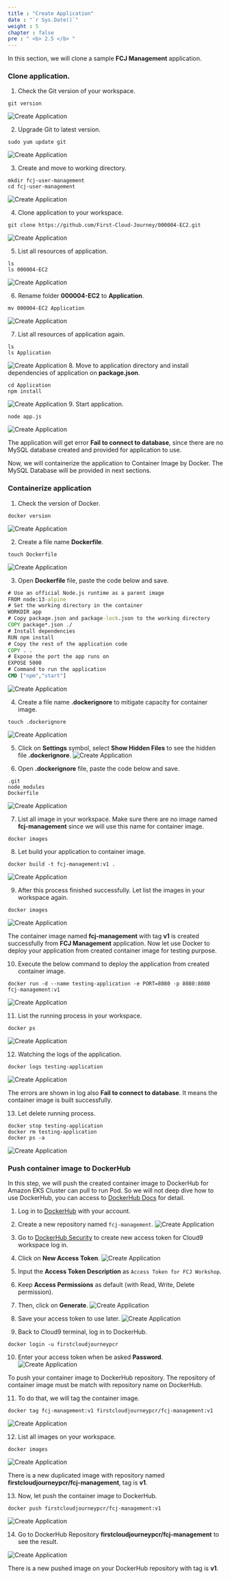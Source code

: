 ```yaml
---
title : "Create Application"
date : "`r Sys.Date()`"
weight : 5
chapter : false
pre : " <b> 2.5 </b> "
---
```


In this section, we will clone a sample **FCJ Management**  application.

### Clone application.
1. Check the Git version of your workspace.
```
git version
```
![Create Application](../../images/2.prerequisites/2.5.createapp/2.5.1.createapp.png?pc=60pt)

2. Upgrade Git to latest version.
```
sudo yum update git
```
![Create Application](../../images/2.prerequisites/2.5.createapp/2.5.2.createapp.png?pc=60pt)

3. Create and move to working directory.
```
mkdir fcj-user-management
cd fcj-user-management
```
![Create Application](../../images/2.prerequisites/2.5.createapp/2.5.3.createapp.png?pc=60pt)

4. Clone application to your workspace.
```
git clone https://github.com/First-Cloud-Journey/000004-EC2.git
```
![Create Application](../../images/2.prerequisites/2.5.createapp/2.5.4.createapp.png?pc=60pt)

5. List all resources of application.
```
ls
ls 000004-EC2
```
![Create Application](../../images/2.prerequisites/2.5.createapp/2.5.5.createapp.png?pc=60pt)

6. Rename folder **000004-EC2** to **Application**.
```
mv 000004-EC2 Application
```
![Create Application](../../images/2.prerequisites/2.5.createapp/2.5.6.createapp.png?pc=60pt)

7. List all resources of application again.
```
ls
ls Application
```
![Create Application](../../images/2.prerequisites/2.5.createapp/2.5.7.createapp.png?pc=60pt)
8. Move to application directory and install dependencies of application on **package.json**.
```
cd Application
npm install
```
![Create Application](../../images/2.prerequisites/2.5.createapp/2.5.8.createapp.png?pc=60pt)
9. Start application.
```
node app.js
```
![Create Application](../../images/2.prerequisites/2.5.createapp/2.5.9.createapp.png?pc=60pt)

The application will get error **Fail to connect to database**, since there are no MySQL database created and provided for application to use.

Now, we will containerize the application to Container Image by Docker. The MySQL Database will be provided in next sections.

### Containerize application
1. Check the version of Docker.
```
docker version
```
![Create Application](../../images/2.prerequisites/2.5.createapp/2.5.10.createapp.png?pc=60pt)

2. Create a file name **Dockerfile**.
```
touch Dockerfile
```
![Create Application](../../images/2.prerequisites/2.5.createapp/2.5.11.createapp.png?pc=60pt)

3. Open **Dockerfile** file, paste the code below and save.
```cmd
# Use an official Node.js runtime as a parent image
FROM node:13-alpine
# Set the working directory in the container
WORKDIR app
# Copy package.json and package-lock.json to the working directory
COPY package*.json ./
# Install dependencies
RUN npm install
# Copy the rest of the application code
COPY . .
# Expose the port the app runs on
EXPOSE 5000
# Command to run the application
CMD ["npm","start"]
```
![Create Application](../../images/2.prerequisites/2.5.createapp/2.5.12.createapp.png?pc=60pt)

4. Create a file name **.dockerignore** to mitigate capacity for container image.
```
touch .dockerignore
```
![Create Application](../../images/2.prerequisites/2.5.createapp/2.5.13.createapp.png?pc=60pt)

5. Click on **Settings** symbol, select **Show Hidden Files** to see the hidden file **.dockerignore**.
![Create Application](../../images/2.prerequisites/2.5.createapp/2.5.14.createapp.png?pc=60pt)

6. Open **.dockerignore** file, paste the code below and save.
```
.git
node_modules
Dockerfile
```
![Create Application](../../images/2.prerequisites/2.5.createapp/2.5.15.createapp.png?pc=60pt)

7. List all image in your workspace. Make sure there are no image named **fcj-management** since we will use this name for container image.
```
docker images
```

8. Let build your application to container image.
```
docker build -t fcj-management:v1 .
```
![Create Application](../../images/2.prerequisites/2.5.createapp/2.5.16.createapp.png?pc=60pt)

9. After this process finished successfully. Let list the images in your workspace again.
```
docker images
```
![Create Application](../../images/2.prerequisites/2.5.createapp/2.5.17.createapp.png?pc=60pt)

The container image named **fcj-management** with tag **v1** is created successfully from **FCJ Management**  application. Now let use Docker to deploy your application from created container image for testing purpose.

10. Execute the below command to deploy the application from created container image.
```
docker run -d --name testing-application -e PORT=8080 -p 8080:8080 fcj-management:v1
```
![Create Application](../../images/2.prerequisites/2.5.createapp/2.5.18.createapp.png?pc=60pt)

11. List the running process in your workspace.
```
docker ps
```
![Create Application](../../images/2.prerequisites/2.5.createapp/2.5.20.createapp.png?pc=60pt)

12. Watching the logs of the application.
```
docker logs testing-application
```
![Create Application](../../images/2.prerequisites/2.5.createapp/2.5.21.createapp.png?pc=60pt)

The errors are shown in log also **Fail to connect to database**. It means the container image is built successfully.

13. Let delete running process.
```
docker stop testing-application
docker rm testing-application
docker ps -a
```
![Create Application](../../images/2.prerequisites/2.5.createapp/2.5.22.createapp.png?pc=60pt)


### Push container image to DockerHub
In this step, we will push the created container image to DockerHub for Amazon EKS Cluster can pull to run Pod. So we will not deep dive how to use DockerHub, you can access to [DockerHub Docs](https://docs.docker.com/) for detail.
1. Log in to [DockerHub](https://hub.docker.com/repository/docker) with your account.
2. Create a new repository named ```fcj-management```.
![Create Application](../../images/2.prerequisites/2.5.createapp/2.5.23.createapp.png?pc=60pt)

3. Go to [DockerHub Security](https://hub.docker.com/settings/security) to create new access token for Cloud9 workspace log in.
4. Click on **New Access Token**.
![Create Application](../../images/2.prerequisites/2.5.createapp/2.5.24.createapp.png?pc=60pt)

5. Input the **Access Token Description** as ```Access Token for FCJ Workshop```.
6. Keep **Access Permissions** as default (with Read, Write, Delete permission).
7. Then, click on **Generate**.
![Create Application](../../images/2.prerequisites/2.5.createapp/2.5.25.createapp.png?pc=60pt)

8. Save your access token to use later.
![Create Application](../../images/2.prerequisites/2.5.createapp/2.5.26.createapp.png?pc=60pt)

9. Back to Cloud9 terminal, log in to DockerHub.
```
docker login -u firstcloudjourneypcr
```

10. Enter your access token when be asked **Password**.
![Create Application](../../images/2.prerequisites/2.5.createapp/2.5.27.createapp.png?pc=60pt)


To push your container image to DockerHub repository. The repository of container image must be match with repository name on DockerHub. 

11. To do that, we will tag the container image.
```
docker tag fcj-management:v1 firstcloudjourneypcr/fcj-management:v1
```

![Create Application](../../images/2.prerequisites/2.5.createapp/2.5.28.createapp.png?pc=60pt)

12. List all images on your workspace.
```
docker images
```

![Create Application](../../images/2.prerequisites/2.5.createapp/2.5.29.createapp.png?pc=60pt)

There is a new duplicated image with repository named **firstcloudjourneypcr/fcj-management**, tag is **v1**.

13. Now, let push the container image to DockerHub.
```
docker push firstcloudjourneypcr/fcj-management:v1
```

![Create Application](../../images/2.prerequisites/2.5.createapp/2.5.30.createapp.png?pc=60pt)

14. Go to DockerHub Repository **firstcloudjourneypcr/fcj-management** to see the result.

![Create Application](../../images/2.prerequisites/2.5.createapp/2.5.31.createapp.png?pc=60pt)

There is a new pushed image on your DockerHub repository with tag is **v1**.
